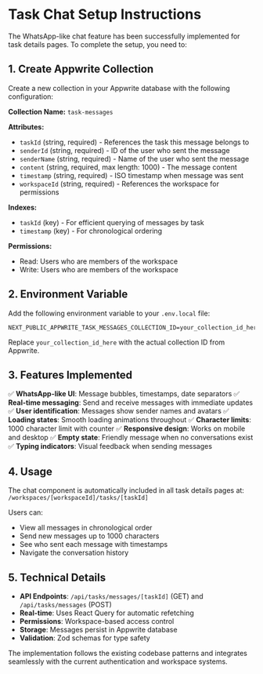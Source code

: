 # Task Chat Setup Instructions

The WhatsApp-like chat feature has been successfully implemented for task details pages. To complete the setup, you need to:

## 1. Create Appwrite Collection

Create a new collection in your Appwrite database with the following configuration:

**Collection Name:** `task-messages`

**Attributes:**
- `taskId` (string, required) - References the task this message belongs to
- `senderId` (string, required) - ID of the user who sent the message
- `senderName` (string, required) - Name of the user who sent the message
- `content` (string, required, max length: 1000) - The message content
- `timestamp` (string, required) - ISO timestamp when message was sent
- `workspaceId` (string, required) - References the workspace for permissions

**Indexes:**
- `taskId` (key) - For efficient querying of messages by task
- `timestamp` (key) - For chronological ordering

**Permissions:**
- Read: Users who are members of the workspace
- Write: Users who are members of the workspace

## 2. Environment Variable

Add the following environment variable to your `.env.local` file:

```
NEXT_PUBLIC_APPWRITE_TASK_MESSAGES_COLLECTION_ID=your_collection_id_here
```

Replace `your_collection_id_here` with the actual collection ID from Appwrite.

## 3. Features Implemented

✅ **WhatsApp-like UI**: Message bubbles, timestamps, date separators
✅ **Real-time messaging**: Send and receive messages with immediate updates
✅ **User identification**: Messages show sender names and avatars
✅ **Loading states**: Smooth loading animations throughout
✅ **Character limits**: 1000 character limit with counter
✅ **Responsive design**: Works on mobile and desktop
✅ **Empty state**: Friendly message when no conversations exist
✅ **Typing indicators**: Visual feedback when sending messages

## 4. Usage

The chat component is automatically included in all task details pages at:
`/workspaces/[workspaceId]/tasks/[taskId]`

Users can:
- View all messages in chronological order
- Send new messages up to 1000 characters
- See who sent each message with timestamps
- Navigate the conversation history

## 5. Technical Details

- **API Endpoints**: `/api/tasks/messages/[taskId]` (GET) and `/api/tasks/messages` (POST)
- **Real-time**: Uses React Query for automatic refetching
- **Permissions**: Workspace-based access control
- **Storage**: Messages persist in Appwrite database
- **Validation**: Zod schemas for type safety

The implementation follows the existing codebase patterns and integrates seamlessly with the current authentication and workspace systems.